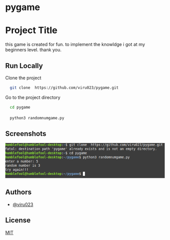 # pygame

# Project Title

this game is created for fun. to implement the knowldge i got at my beginners level. thank you.



## Run Locally

Clone the project

```bash
  git clone  https://github.com/viru023/pygame.git

```

Go to the project directory

```bash
  cd pygame
  
  python3 randomnumgame.py
```

  
## Screenshots

![App Screenshot](https://raw.githubusercontent.com/viru023/pygame/main/pygame.png)

  
## Authors

- [@viru023](https://www.github.com/viru023)

  
## License

[MIT](https://choosealicense.com/licenses/mit/)

  
